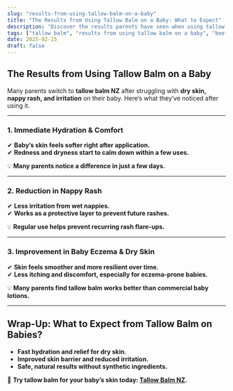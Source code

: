 ```yaml
---
slug: "results-from-using-tallow-balm-on-a-baby"
title: "The Results from Using Tallow Balm on a Baby: What to Expect"
description: "Discover the results parents have seen when using tallow balm NZ on their baby’s dry skin, eczema, nappy rash, and more."
tags: ["tallow balm", "results from using tallow balm on a baby", "beef tallow for skin NZ"]
date: 2025-02-15
draft: false
---
```


## The Results from Using Tallow Balm on a Baby  

Many parents switch to **tallow balm NZ** after struggling with **dry skin, nappy rash, and irritation** on their baby. Here’s what they’ve noticed after using it.  

---

### **1. Immediate Hydration & Comfort**  

✔ **Baby’s skin feels softer right after application.**  
✔ **Redness and dryness start to calm down within a few uses.**  

💡 **Many parents notice a difference in just a few days.**  

---

### **2. Reduction in Nappy Rash**  

✔ **Less irritation from wet nappies.**  
✔ **Works as a protective layer to prevent future rashes.**  

💡 **Regular use helps prevent recurring rash flare-ups.**  

---

### **3. Improvement in Baby Eczema & Dry Skin**  

✔ **Skin feels smoother and more resilient over time.**  
✔ **Less itching and discomfort, especially for eczema-prone babies.**  

💡 **Many parents find tallow balm works better than commercial baby lotions.**  

---

## **Wrap-Up: What to Expect from Tallow Balm on Babies?**  

- **Fast hydration and relief for dry skin.**  
- **Improved skin barrier and reduced irritation.**  
- **Safe, natural results without synthetic ingredients.**  

🔗 **Try tallow balm for your baby’s skin today: [Tallow Balm NZ](https://primalpantry.co.nz/shop/products/tallow-skin/).**
